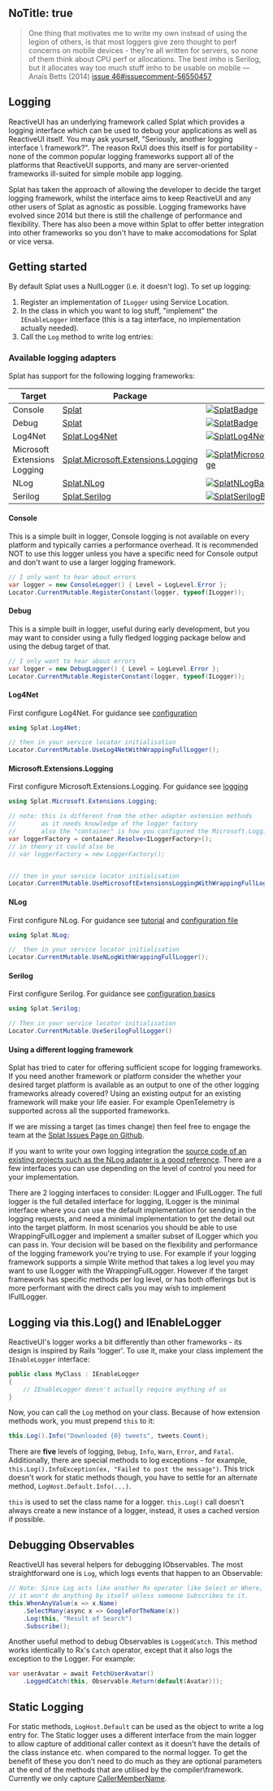NoTitle: true
---
> One thing that motivates me to write my own instead of using the legion of others, is that most loggers give zero thought to perf concerns on mobile devices - they're all written for servers, so none of them think about CPU perf or allocations. The best imho is Serilog, but it allocates way too much stuff imho to be usable on mobile — Anaïs Betts (2014) [issue 46#issuecomment-56550457](https://github.com/reactiveui/splat/issues/46#issuecomment-56550457)

## Logging

ReactiveUI has an underlying framework called Splat which provides a logging interface which can be used to debug
your applications as well as ReactiveUI itself. You may ask yourself,
"Seriously, another logging interface \ framework?". The reason RxUI does this itself is
for portability - none of the common popular logging frameworks support all of
the platforms that ReactiveUI supports, and many are server-oriented
frameworks ill-suited for simple mobile app logging.

Splat has taken the approach of allowing the developer to decide the target logging framework, whilst the interface aims to keep ReactiveUI and any other users of Splat as agnostic as possible. Logging frameworks have evolved since 2014 but there is still the challenge of performance and flexibility. There has also been a move within Splat to offer better integration into other frameworks so you don't have to make accomodations for Splat or vice versa.

## Getting started

By default Splat uses a NullLogger (i.e. it doesn't log). To set up logging:

1. Register an implementation of `ILogger` using Service Location.
1. In the class in which you want to log stuff, "implement" the `IEnableLogger`
   interface (this is a tag interface, no implementation actually needed).
1. Call the `Log` method to write log entries:

### Available logging adapters

Splat has support for the following logging frameworks:

| Target | Package | NuGet |
|---------|-------|------|
| Console | [Splat][SplatNuGet] | [![SplatBadge]][SplatNuGet] |
| Debug | [Splat][SplatNuGet] | [![SplatBadge]][SplatNuGet] |
| Log4Net | [Splat.Log4Net][SplatLog4NetNuGet] | [![SplatLog4NetBadge]][SplatLog4NetNuGet]  |
| Microsoft Extensions Logging | [Splat.Microsoft.Extensions.Logging][SplatMicrosoftExtensionsLoggingNuGet] | [![SplatMicrosoftExtensionsLoggingBadge]][SplatMicrosoftExtensionsLoggingNuGet] |
| NLog | [Splat.NLog][SplatNLogNuGet] | [![SplatNLogBadge]][SplatNLogNuGet] |
| Serilog | [Splat.Serilog][SplatSerilogNuGet] | [![SplatSerilogBadge]][SplatSerilogNuGet] |

[SplatNuGet]: https://www.nuget.org/packages/Splat/
[SplatBadge]: https://img.shields.io/nuget/v/Splat.svg
[SplatLog4NetNuGet]: https://www.nuget.org/packages/Splat.Log4Net/
[SplatLog4NetBadge]: https://img.shields.io/nuget/v/Splat.Log4Net.svg
[SplatMicrosoftExtensionsLoggingNuGet]: https://www.nuget.org/packages/Splat.Microsoft.Extensions.Logging/
[SplatMicrosoftExtensionsLoggingBadge]: https://img.shields.io/nuget/v/Splat.Microsoft.Extensions.Logging.svg
[SplatNLogNuGet]: https://www.nuget.org/packages/Splat.NLog/
[SplatNLogBadge]: https://img.shields.io/nuget/v/Splat.NLog.svg
[SplatSerilogNuGet]: https://www.nuget.org/packages/Splat.Serilog/
[SplatSerilogBadge]: https://img.shields.io/nuget/v/Splat.Serilog.svg

#### Console

This is a simple built in logger, Console logging is not available on every platform and typically carries a performance overhead. It is recommended NOT to use this logger unless you have a specific need for Console output and don't want to use a larger logging framework.

```cs
// I only want to hear about errors
var logger = new ConsoleLogger() { Level = LogLevel.Error };
Locator.CurrentMutable.RegisterConstant(logger, typeof(ILogger));
```

#### Debug

This is a simple built in logger, useful during early development, but you may want to consider using a fully fledged logging package below and using the debug target of that.

```cs
// I only want to hear about errors
var logger = new DebugLogger() { Level = LogLevel.Error };
Locator.CurrentMutable.RegisterConstant(logger, typeof(ILogger));
```

#### Log4Net

First configure Log4Net. For guidance see [configuration](https://logging.apache.org/log4net/release/manual/configuration.html)

```cs
using Splat.Log4Net;

// then in your service locator initialisation
Locator.CurrentMutable.UseLog4NetWithWrappingFullLogger();
```

#### Microsoft.Extensions.Logging

First configure Microsoft.Extensions.Logging. For guidance see [logging](https://docs.microsoft.com/en-us/aspnet/core/fundamentals/logging/)

```cs
using Splat.Microsoft.Extensions.Logging;

// note: this is different from the other adapter extension methods
//       as it needs knowledge of the logger factory
//       also the "container" is how you configured the Microsoft.Logging.Extensions
var loggerFactory = container.Resolve<ILoggerFactory>();
// in theory it could also be
// var loggerFactory = new LoggerFactory();


/// then in your service locator initialisation
Locator.CurrentMutable.UseMicrosoftExtensionsLoggingWithWrappingFullLogger(loggerFactory);
```

#### NLog

First configure NLog. For guidance see [tutorial](https://github.com/nlog/nlog/wiki/Tutorial) and [configuration file](https://github.com/nlog/nlog/wiki/Configuration-file)

```cs
using Splat.NLog;

//  then in your service locator initialisation
Locator.CurrentMutable.UseNLogWithWrappingFullLogger();
```

#### Serilog

First configure Serilog. For guidance see [configuration basics](https://github.com/serilog/serilog/wiki/Configuration-Basics)

```cs
using Splat.Serilog;

// Then in your service locator initialisation
Locator.CurrentMutable.UseSerilogFullLogger()
```

#### Using a different logging framework

Splat has tried to cater for offering sufficient scope for logging frameworks. If you need another framework or platform consider the whether your desired target platform is available as an output to one of the other logging frameworks already covered? Using an existing output for an existing framework will make your life easier. For example OpenTelemetry is supported across all the supported frameworks.

If we are missing a target (as times change) then feel free to engage the team at the [Splat Issues Page on Github][SplatIssuesPageOnGithub].

If you want to write your own logging integration the [source code of an existing projects such as the NLog adapter is a good reference][NLogSplatSourceCodeOnGithub]. There are a few interfaces you can use depending on the level of control you need for your implementation.

[SplatIssuesPageOnGithub]: https://github.com/reactiveui/splat/issues
[NLogSplatSourceCodeOnGithub]: https://github.com/reactiveui/splat/tree/main/src/Splat.NLog

There are 2 logging interfaces to consider: ILogger and IFullLogger. The full logger is the full detailed interface for logging, ILogger is the minimal interface where you can use the default implementation for sending in the logging requests, and need a minimal implementation to get the detail out into the target platform. In most scenarios you should be able to use WrappingFullLogger and implement a smaller subset of ILogger which you can pass in. Your decision will be based on the flexibility and performance of the logging framework you're trying to use. For example if your logging framework supports a simple Write method that takes a log level you may want to use ILogger with the WrappingFullLogger. However if the target framework has specific methods per log level, or has both offerings but is more performant with the direct calls you may wish to implement IFullLogger.

## Logging via this.Log() and IEnableLogger

ReactiveUI's logger works a bit differently than other frameworks - its
design is inspired by Rails 'logger'. To use it, make your class implement the
`IEnableLogger` interface:

```cs
public class MyClass : IEnableLogger
{
    // IEnableLogger doesn't actually require anything of us
}
```

Now, you can call the `Log` method on your class. Because of how extension
methods work, you must prepend `this` to it:

```cs
this.Log().Info("Downloaded {0} tweets", tweets.Count);
```

There are **five** levels of logging, `Debug`, `Info`, `Warn`, `Error`, and
`Fatal`. Additionally, there are special methods to log exceptions - for
example, `this.Log().InfoException(ex, "Failed to post the message")`. This 
trick doesn't work for static methods though, you have to settle for an
alternate method, `LogHost.Default.Info(...)`.

`this` is used to set the class name for a logger. `this.Log()` call doesn't always 
create a new instance of a logger, instead, it uses a cached version if possible.

## Debugging Observables

ReactiveUI has several helpers for debugging IObservables. The most
straightforward one is `Log`, which logs events that happen to an Observable:

```cs
// Note: Since Log acts like another Rx operator like Select or Where,
// it won't do anything by itself unless someone Subscribes to it.
this.WhenAnyValue(x => x.Name)
    .SelectMany(async x => GoogleForTheName(x))
    .Log(this, "Result of Search")
    .Subscribe();
```

Another useful method to debug Observables is `LoggedCatch`. This method works
identically to Rx's `Catch` operator, except that it also logs the exception
to the Logger. For example:

```cs
var userAvatar = await FetchUserAvatar()
    .LoggedCatch(this, Observable.Return(default(Avatar)));
```

## Static Logging

For static methods, `LogHost.Default` can be used as the object to write a log
entry for. The Static logger uses a different interface from the main logger to allow capture of additional
caller context as it doesn't have the details of the class instance etc. when compared to the normal logger.
To get the benefit of these you don't need to do much as they are optional parameters at the end of the methods
that are utilised by the compiler\framework. Currently we only capture [CallerMemberName](https://docs.microsoft.com/en-us/dotnet/api/system.runtime.compilerservices.callermembernameattribute).
